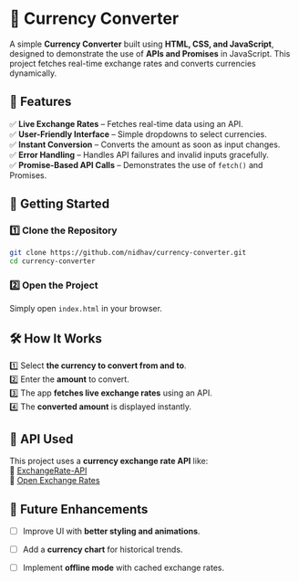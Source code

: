 # **💱 Currency Converter**  

A simple **Currency Converter** built using **HTML, CSS, and JavaScript**, designed to demonstrate the use of **APIs and Promises** in JavaScript. This project fetches real-time exchange rates and converts currencies dynamically.  

## **🌟 Features**  

✅ **Live Exchange Rates** – Fetches real-time data using an API.  
✅ **User-Friendly Interface** – Simple dropdowns to select currencies.  
✅ **Instant Conversion** – Converts the amount as soon as input changes.  
✅ **Error Handling** – Handles API failures and invalid inputs gracefully.  
✅ **Promise-Based API Calls** – Demonstrates the use of `fetch()` and Promises.  

## **🚀 Getting Started**  

### **1️⃣ Clone the Repository**  
```bash
git clone https://github.com/nidhav/currency-converter.git
cd currency-converter
```

### **2️⃣ Open the Project**  
Simply open `index.html` in your browser.  

## **🛠️ How It Works**  

1️⃣ Select **the currency to convert from and to**.  
2️⃣ Enter the **amount** to convert.  
3️⃣ The app **fetches live exchange rates** using an API.  
4️⃣ The **converted amount** is displayed instantly.  

## **🔗 API Used**  

This project uses a **currency exchange rate API** like:  
🔗 [ExchangeRate-API](https://www.exchangerate-api.com/)  
🔗 [Open Exchange Rates](https://openexchangerates.org/)  

## **📌 Future Enhancements**  

- [ ] Improve UI with **better styling and animations**.  
- [ ] Add a **currency chart** for historical trends.  
- [ ] Implement **offline mode** with cached exchange rates.  

